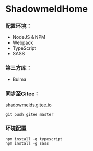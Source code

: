 # ShadowmeldHome

### 配置环境：

- NodeJS & NPM
- Webpack
- TypeScript
- SASS

### 第三方库：

- Bulma 

### 同步至Gitee：

[shadowmelds.gitee.io](https://shadowmelds.gitee.io)

```
git push gitee master
```

### 环境配置

```
npm install -g typescript
npm install -g sass
```